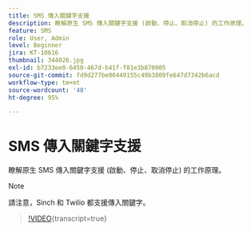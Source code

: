 ```yaml
---
title: SMS 傳入關鍵字支援
description: 瞭解原生 SMS 傳入關鍵字支援 (啟動、停止、取消停止) 的工作原理。
feature: SMS
role: User, Admin
level: Beginner
jira: KT-10616
thumbnail: 344026.jpg
exl-id: b7233ee0-6450-467d-b41f-f81e3b870005
source-git-commit: fd9d277be00449155c49b3809fe647d7342b6acd
workflow-type: tm+mt
source-wordcount: '48'
ht-degree: 95%

---
```


# SMS 傳入關鍵字支援

瞭解原生 SMS 傳入關鍵字支援 (啟動、停止、取消停止) 的工作原理。

>[!NOTE]
>
>請注意，Sinch 和 Twilio 都支援傳入關鍵字。

>[!VIDEO](https://video.tv.adobe.com/v/344026?quality=12&learn=on){transcript=true}
